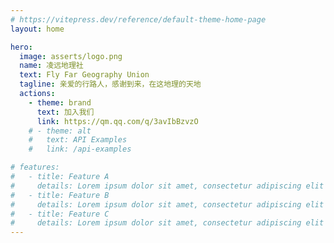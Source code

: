 ```yaml
---
# https://vitepress.dev/reference/default-theme-home-page
layout: home

hero:
  image: asserts/logo.png
  name: 凌远地理社
  text: Fly Far Geography Union
  tagline: 亲爱的行路人，感谢到来，在这地理的天地
  actions:
    - theme: brand
      text: 加入我们
      link: https://qm.qq.com/q/3avIbBzvzO
    # - theme: alt
    #   text: API Examples
    #   link: /api-examples

# features:
#   - title: Feature A
#     details: Lorem ipsum dolor sit amet, consectetur adipiscing elit
#   - title: Feature B
#     details: Lorem ipsum dolor sit amet, consectetur adipiscing elit
#   - title: Feature C
#     details: Lorem ipsum dolor sit amet, consectetur adipiscing elit
---
```

